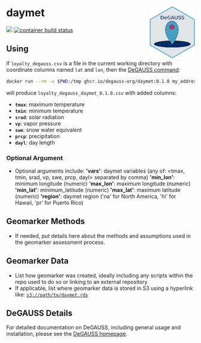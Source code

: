 # daymet <a href='https://degauss.org'><img src='https://github.com/degauss-org/degauss_hex_logo/raw/main/PNG/degauss_hex.png' align='right' height='138.5' /></a>

[![](https://img.shields.io/github/v/release/degauss-org/daymet?color=469FC2&label=version&sort=semver)](https://github.com/degauss-org/daymet/releases)
[![container build status](https://github.com/degauss-org/daymet/workflows/build-deploy-release/badge.svg)](https://github.com/degauss-org/daymet/actions/workflows/build-deploy-release.yaml)

## Using

If `loyalty_degauss.csv` is a file in the current working directory with coordinate columns named `lat` and `lon`, then the [DeGAUSS command](https://degauss.org/using_degauss.html#DeGAUSS_Commands):

```sh
docker run --rm -v $PWD:/tmp ghcr.io/degauss-org/daymet:0.1.0 my_address_file_geocoded.csv
```

will produce `loyalty_degauss_daymet_0.1.0.csv` with added columns:

- **`tmax`**: maximum temperature
- **`tmin`**: minimum temperature
- **`srad`**: solar radiation
- **`vp`**: vapor pressure
- **`swe`**: snow water equivalent
- **`prcp`**: precipitation
- **`dayl`**: day length

### Optional Argument

- Optional arguments include:
**'vars'**: daymet variables (any of: <tmax, tmin, srad, vp, swe, prcp, dayl> separated by comma)
**'min_lon'**: minimum longitude (numeric)
**'max_lon'**: maximum longitude (numeric)
**'min_lat'**: minimum_latitude (numeric)
**'max_lat'**: maximum latitude (numeric)
**'region'**: daymet region ('na' for North America, 'hi' for Hawaii, 'pr' for Puerto Rico)

## Geomarker Methods

- If needed, put details here about the methods and assumptions used in the geomarker assessment process.

## Geomarker Data

- List how geomarker was created, ideally including any scripts within the repo used to do so or linking to an external repository
- If applicable, list where geomarker data is stored in S3 using a hyperlink like: [`s3://path/to/daymet.rds`](https://geomarker.s3.us-east-2.amazonaws.com/path/to/daymet.rds)

## DeGAUSS Details

For detailed documentation on DeGAUSS, including general usage and installation, please see the [DeGAUSS homepage](https://degauss.org).